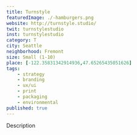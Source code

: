 ```yaml
---
title: Turnstyle
featuredImage: ./-hamburgers.png
website: http://turnstyle.studio/
twit: turnstylestudio
inst: turnstylestudio
category: T
city: Seattle
neighborhood: Fremont
size: Small (1-10)
place: [-122.35831342914936,47.65265435051626]
tags:
    - strategy
    - branding
    - ux/ui
    - print
    - packaging
    - environmental
published: true
---
```


Description
